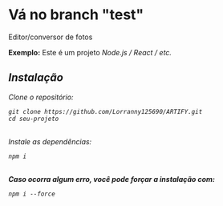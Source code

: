 <h1>Vá no branch "test"</h1>

<p>Editor/conversor de fotos</p>
<p><strong>Exemplo:</strong> Este é um projeto <em>Node.js / React / etc.</p>

<h2>Instalação</h2>

<p>Clone o repositório:</p>

<pre>
<code>git clone https://github.com/Lorranny125690/ARTIFY.git
cd seu-projeto
</code>
</pre>

<p>Instale as dependências:</p>

<pre>
<code>npm i
</code>
</pre>

<p><strong>Caso ocorra algum erro, você pode forçar a instalação com:</strong></p>

<pre>
<code>npm i --force
</code>
</pre>
